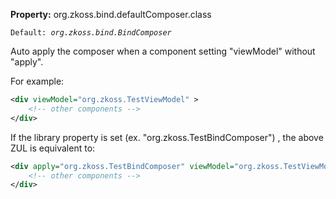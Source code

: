 **Property:** org.zkoss.bind.defaultComposer.class

`Default: `<i>`org.zkoss.bind.BindComposer`</i>

Auto apply the composer when a component setting "viewModel" without
"apply".

For example:

``` xml
<div viewModel="org.zkoss.TestViewModel" >
    <!-- other components -->
</div>
```

If the library property is set (ex. "org.zkoss.TestBindComposer") , the
above ZUL is equivalent to:

``` xml
<div apply="org.zkoss.TestBindComposer" viewModel="org.zkoss.TestViewModel" >
    <!-- other components -->
</div>
```
